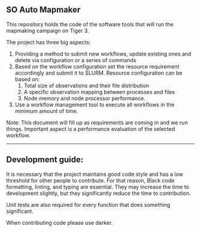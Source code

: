 ## SO Auto Mapmaker

This repository holds the code of the software tools that will run the mapmaking campaign on Tiger 3.

The project has three big aspects:
1. Providing a method to submit new workflows, update existing ones and delete via configuration or a series of commands
2. Based on the workflow configuration set the resource requirement accordingly and submit it to SLURM. Resource configuration can be based on:
    1. Total size of observations and their file distribution
    2. A specific observation mapping between processes and files
    3. Node memory and node processor performance.
3. Use a workflow management tool to execute all workflows in the minimum amount of time.

Note: This document will fill up as requirements are coming in and we run things. Important aspect is a performance evaluation of the selected workflow.

---

## Development guide:

It is necessary that the project maintains good code style and has a low threshold for other people to contribute. For that reason, Black code formatting, linting, and typing are essential. They may increase the time to development slightly, but they significantly reduce the time to contribution.

Unit tests are also required for every function that does something significant.

When contributing code please use darker.